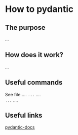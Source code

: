 # How to pydantic

## The purpose
...

## How does it work?
...

## Useful commands
See file.....
`...`  ....  
`...`  ....  

## Useful links
[pydantic-docs](https://pydantic-docs.helpmanual.io/)  
